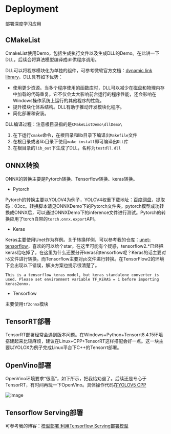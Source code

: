 # Deployment

部署深度学习应用


## CMakeList

CmakeList使用Demo，包括生成执行文件以及生成DLL的Demo。在此讲一下DLL，后续会将算法模型编译成dll供程序调用。

DLL可以将程序模块化为单独的组件，可参考微软官方文档：[dynamic link library](https://docs.microsoft.com/zh-cn/troubleshoot/windows-client/deployment/dynamic-link-library)，DLL具有如下优势：

- 使用更少资源。当多个程序使用的函数库时，DLL可以减少在磁盘和物理内存中加载的代码重复。它不仅会太大影响前台运行的程序性能，还会影响在Windows操作系统上运行的其他程序的性能。
- 提升模块化体系结构。DLL有助于推动开发模块化程序。
- 简化部署和安装。

DLL编译过程：注意根目录指的是`CMakeListDemo\dllDemo\`
1. 在下运行`cmake`命令，在根目录和lib目录下编译出`Makefile`文件
2. 在根目录或者lib目录下使用`make install`即可编译出`DLL`库
3. 在根目录的`lib_out`下生成了DLL，名称为`testdll.dll`


## ONNX转换

ONNX的转换主要是Pytorch转换、Tensorflow转换、keras转换。

- Pytorch

Pytorch的转换主要以YOLOV4为例子，YOLOV4权重下载地址：[百度网盘](https://pan.baidu.com/s/1RbVt1Y1eCxNZJjq5-wHUBg)，提取码：03cc。转换脚本请见ONNXDemo下的Pytorch文件夹。pytorch模型成功转换成ONNX后，可以通过ONNXDemo下的inference文件进行测试。Pytorch的转换应用了torch自带的`torch.onnx.export`API。

- Keras

Keras主要使用Unet作为样例。关于转换样例，可以参考我的仓库：[unet-tensorflow](https://github.com/RyanCCC/unet-tensorflow)，喜欢的可以给个star。在这里可能有个疑惑，tensorflow2.\*已经把keras给吃掉了，在这里为什么还要分开keras和tensorflow呢？Keras的话主要对`h5`文件进行转换。而Tensorflow主要对`pb`文件进行转换。在TensorFlow2的环境下会出现以下错误，解决方案也提示很清楚了。

```
This is a tensorflow keras model, but keras standalone converter is used. Please set environment variable TF_KERAS = 1 before importing keras2onnx.
```
- Tensorflow

主要使用`tf2onnx`模块

## TensorRT部署

TensorRT部署经常会遇到版本问题。在Windows+Python+Tensorrt8.4.15环境搭建起来比较麻烦，建议在Linux+CPP+TensorRT这样搭配会好一点。这一块主要以YOLOX为例子完成Linux平台下C++的Tensorrt部署。

## OpenVino部署

OpenVino环境要求“很高”，如下所示，把我给劝退了。后续还是专心于TensorRT，有时间再玩一下OpenVino。具体操作代码在[YOLOV5 CPP](https://github.com/RyanCCC/Deployment/tree/main/YOLOV5/yolov5_cpp)

![image](https://user-images.githubusercontent.com/27406337/176431886-1d6f9606-62f4-43b9-b411-8dad772f1dcd.png)


## Tensorflow Serving部署

可参考我的博客：[模型部署 利用Tensorflow Serving部署模型](https://blog.csdn.net/u012655441/article/details/125332182)

